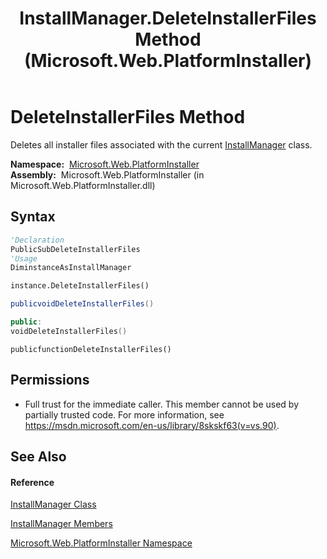 ﻿---
title: InstallManager.DeleteInstallerFiles Method  (Microsoft.Web.PlatformInstaller)
TOCTitle: DeleteInstallerFiles Method
ms:assetid: M:Microsoft.Web.PlatformInstaller.InstallManager.DeleteInstallerFiles
ms:mtpsurl: https://msdn.microsoft.com/en-us/library/microsoft.web.platforminstaller.installmanager.deleteinstallerfiles(v=VS.90)
ms:contentKeyID: 22049515
ms.date: 05/02/2012
mtps_version: v=VS.90
f1_keywords:
- Microsoft.Web.PlatformInstaller.InstallManager.DeleteInstallerFiles
dev_langs:
- CSharp
- JScript
- VB
- c++
api_location:
- Microsoft.Web.PlatformInstaller.dll
api_name:
- Microsoft.Web.PlatformInstaller.InstallManager.DeleteInstallerFiles
api_type:
- Managed
topic_type:
- apiref
- kbSyntax
product_family_name: VS
ROBOTS: INDEX,FOLLOW
---

# DeleteInstallerFiles Method

Deletes all installer files associated with the current [InstallManager](installmanager-class-microsoft-web-platforminstaller.md) class.

**Namespace:**  [Microsoft.Web.PlatformInstaller](microsoft-web-platforminstaller-namespace.md)  
**Assembly:**  Microsoft.Web.PlatformInstaller (in Microsoft.Web.PlatformInstaller.dll)

## Syntax

``` vb
'Declaration
PublicSubDeleteInstallerFiles
'Usage
DiminstanceAsInstallManager

instance.DeleteInstallerFiles()
```

``` csharp
publicvoidDeleteInstallerFiles()
```

``` c++
public:
voidDeleteInstallerFiles()
```

``` jscript
publicfunctionDeleteInstallerFiles()
```

## Permissions

  - Full trust for the immediate caller. This member cannot be used by partially trusted code. For more information, see <https://msdn.microsoft.com/en-us/library/8skskf63(v=vs.90)>.

## See Also

#### Reference

[InstallManager Class](installmanager-class-microsoft-web-platforminstaller.md)

[InstallManager Members](installmanager-members-microsoft-web-platforminstaller.md)

[Microsoft.Web.PlatformInstaller Namespace](microsoft-web-platforminstaller-namespace.md)

